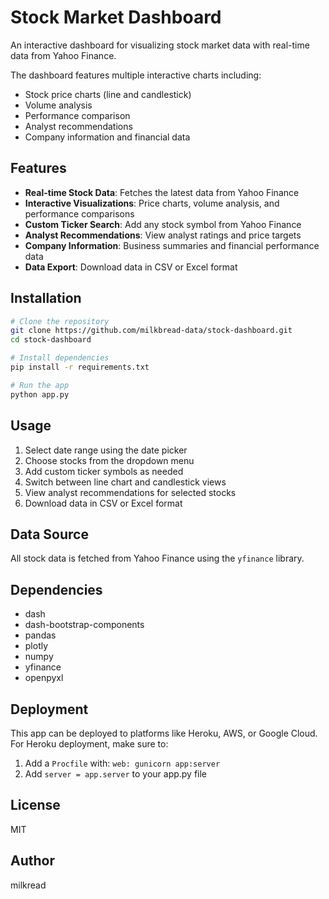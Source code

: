 # Stock Market Dashboard

An interactive dashboard for visualizing stock market data with real-time data from Yahoo Finance.

The dashboard features multiple interactive charts including:
- Stock price charts (line and candlestick)
- Volume analysis
- Performance comparison
- Analyst recommendations
- Company information and financial data

## Features

- **Real-time Stock Data**: Fetches the latest data from Yahoo Finance
- **Interactive Visualizations**: Price charts, volume analysis, and performance comparisons
- **Custom Ticker Search**: Add any stock symbol from Yahoo Finance
- **Analyst Recommendations**: View analyst ratings and price targets
- **Company Information**: Business summaries and financial performance data
- **Data Export**: Download data in CSV or Excel format

## Installation

```bash
# Clone the repository
git clone https://github.com/milkbread-data/stock-dashboard.git
cd stock-dashboard

# Install dependencies
pip install -r requirements.txt

# Run the app
python app.py
```

## Usage

1. Select date range using the date picker
2. Choose stocks from the dropdown menu
3. Add custom ticker symbols as needed
4. Switch between line chart and candlestick views
5. View analyst recommendations for selected stocks
6. Download data in CSV or Excel format

## Data Source

All stock data is fetched from Yahoo Finance using the `yfinance` library.

## Dependencies

- dash
- dash-bootstrap-components
- pandas
- plotly
- numpy
- yfinance
- openpyxl

## Deployment

This app can be deployed to platforms like Heroku, AWS, or Google Cloud. For Heroku deployment, make sure to:

1. Add a `Procfile` with: `web: gunicorn app:server`
2. Add `server = app.server` to your app.py file

## License

MIT

## Author

milkread